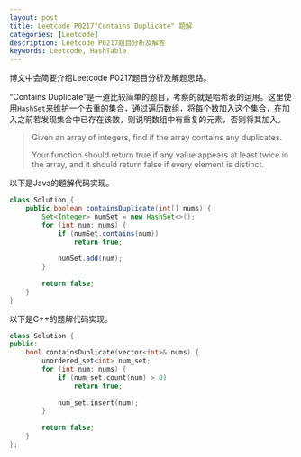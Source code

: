 ```yaml
---
layout: post
title: Leetcode P0217"Contains Duplicate" 题解
categories: [Leetcode]
description: Leetcode P0217题目分析及解答
keywords: Leetcode, HashTable
---
```


博文中会简要介绍Leetcode P0217题目分析及解题思路。

“Contains Duplicate”是一道比较简单的题目，考察的就是哈希表的运用。这里使用`HashSet`来维护一个去重的集合，通过遍历数组，将每个数加入这个集合，在加入之前若发现集合中已存在该数，则说明数组中有重复的元素，否则将其加入。

> Given an array of integers, find if the array contains any duplicates.
> 
> Your function should return true if any value appears at least twice in the array, and it should return false if every element is distinct.

以下是Java的题解代码实现。
```java
class Solution {
    public boolean containsDuplicate(int[] nums) {
        Set<Integer> numSet = new HashSet<>();
        for (int num: nums) {
            if (numSet.contains(num))
                return true;
            
            numSet.add(num);
        }
        
        return false;
    }
}
```

以下是C++的题解代码实现。
```cpp
class Solution {
public:
    bool containsDuplicate(vector<int>& nums) {
        unordered_set<int> num_set;
        for (int num: nums) {
            if (num_set.count(num) > 0)
                return true;
            
            num_set.insert(num);
        }
        
        return false;
    }
};
```